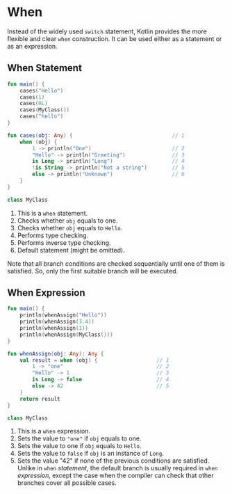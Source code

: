 # When

Instead of the widely used `switch` statement, Kotlin provides the more flexible and clear `when` construction. It can be used either as a statement or as an expression.

## When Statement

<div class="language-kotlin" theme="idea" data-min-compiler-version="1.3">

```kotlin
fun main() {
    cases("Hello")
    cases(1)
    cases(0L)
    cases(MyClass())
    cases("hello")
}

fun cases(obj: Any) {                                // 1
    when (obj) {
        1 -> println("One")                          // 2
        "Hello" -> println("Greeting")               // 3
        is Long -> println("Long")                   // 4
        !is String -> println("Not a string")        // 5
        else -> println("Unknown")                   // 6
    }   
}

class MyClass
```

</div>

1. This is a `when` statement. 
2. Checks whether `obj` equals to one.
3. Checks whether `obj` equals to `Hello`.
4. Performs type checking.
5. Performs inverse type checking.
6. Default statement (might be omitted).

Note that all branch conditions are checked sequentially until one of them is satisfied. So, only the first suitable branch will be executed.   

## When Expression

<div class="language-kotlin" theme="idea" data-min-compiler-version="1.3">

```kotlin
fun main() {
    println(whenAssign("Hello"))
    println(whenAssign(3.4))
    println(whenAssign(1))
    println(whenAssign(MyClass()))
}

fun whenAssign(obj: Any): Any {
    val result = when (obj) {                   // 1
        1 -> "one"                              // 2
        "Hello" -> 1                            // 3
        is Long -> false                        // 4
        else -> 42                              // 5
    }
    return result
}

class MyClass
```

</div>

1. This is a `when` expression. 
2. Sets the value to `"one"` if `obj` equals to one.
3. Sets the value to one if `obj` equals to `Hello`.
4. Sets the value to `false` if `obj` is an instance of `Long`.
5. Sets the value "42" if none of the previous conditions are satisfied. Unlike in `when` _statement_, the default branch is usually required in `when` _expression_, except the case when the compiler can check that other branches cover all possible cases.

